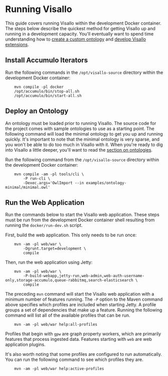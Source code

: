 # Running Visallo

This guide covers running Visallo within the development Docker container. The steps below describe the quickest method for getting Visallo up and running in a development capacity. You'll eventually want to spend time understanding how to [create a custom ontology](ontology.md) and [develop Visallo extensions](extension-points.md).

## Install Accumulo Iterators

Run the following commands in the `/opt/visallo-source` directory within the development Docker container:

        mvn compile -pl docker
        /opt/accumulo/bin/stop-all.sh
        /opt/accumulo/bin/start-all.sh

## Deploy an Ontology

An ontology must be loaded prior to running Visallo. The source code for the project comes with sample ontologies to use as a starting point. The following command will load the minimal ontology to get you up and running quickly. It's important to note that the minimal ontology is very sparse, and you won't be able to do too much in Visallo with it. When you're ready to dig into Visallo a little deeper, you'll want to read the [section on ontologies](ontology.md).

Run the following command from the `/opt/visallo-source` directory within the development Docker container:

        mvn compile -am -pl tools/cli \
            -P run-cli \
            -Dexec.args='OwlImport --in examples/ontology-minimal/minimal.owl'


## Run the Web Application

Run the commands below to start the Visallo web application. These steps must be run from the development Docker container shell resulting from running the `docker/run-dev.sh` script.

First, build the web application. This only needs to be run once:

        mvn -am -pl web/war \
            -Dgrunt.target=development \
            compile

Then, run the web application using Jetty:

        mvn -am -pl web/war \
            -P-build-webapp,jetty-run,web-admin,web-auth-username-only,storage-accumulo,queue-rabbitmq,search-elasticsearch \
            compile

The preceding `mvn` command will start the Visallo web application with a minimum number of features running. The `-P` option to the Maven command above specifies which profiles are included when starting Jetty. A profile groups a set of dependencies that make up a feature. Running the following command will list all of the available profiles that can be run.

        mvn -am -pl web/war help:all-profiles

Profiles that begin with `gpw` are graph property workers, which are primarily features that process ingested data. Features starting with `web` are web application plugins.

It's also worth noting that some profiles are configured to run automatically. You can run the following command to see which profiles they are.

        mvn -am -pl web/war help:active-profiles

